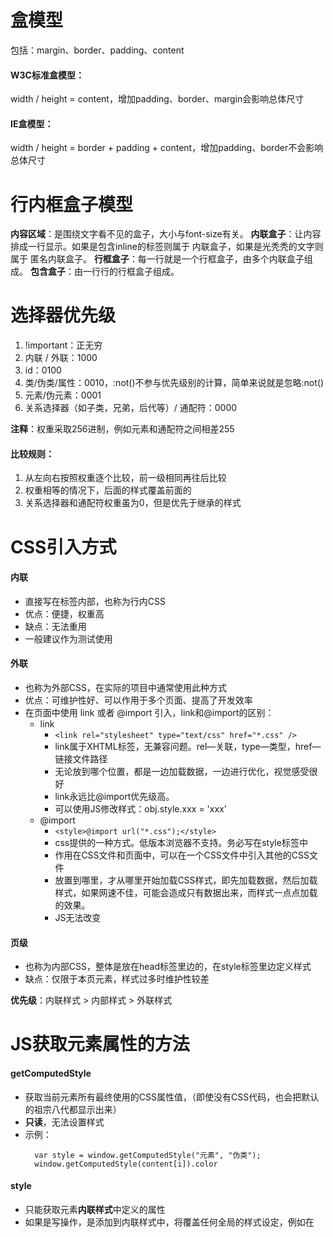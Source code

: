 # 盒模型
包括：margin、border、padding、content
#### W3C标准盒模型：
width / height = content，增加padding、border、margin会影响总体尺寸
#### IE盒模型：
width / height = border + padding + content，增加padding、border不会影响总体尺寸

# 行内框盒子模型
**内容区域**：是围绕文字看不见的盒子，大小与font-size有关。
**内联盒子**：让内容排成一行显示。如果是包含inline的标签则属于 内联盒子，如果是光秃秃的文字则属于 匿名内联盒子。
**行框盒子**：每一行就是一个行框盒子，由多个内联盒子组成。
**包含盒子**：由一行行的行框盒子组成。


# 选择器优先级
1. !important：正无穷
2. 内联 / 外联：1000
3. id：0100
4. 类/伪类/属性：0010，:not()不参与优先级别的计算，简单来说就是忽略:not()
5. 元素/伪元素：0001
6. 关系选择器（如子类，兄弟，后代等）/ 通配符：0000

**注释**：权重采取256进制，例如元素和通配符之间相差255
#### 比较规则：
1. 从左向右按照权重逐个比较，前一级相同再往后比较
2. 权重相等的情况下，后面的样式覆盖前面的
3. 关系选择器和通配符权重虽为0，但是优先于继承的样式


# CSS引入方式
#### 内联
+ 直接写在标签内部，也称为行内CSS
+ 优点：便捷，权重高
+ 缺点：无法重用
+ 一般建议作为测试使用
#### 外联
+ 也称为外部CSS，在实际的项目中通常使用此种方式
+ 优点：可维护性好、可以作用于多个页面、提高了开发效率
+ 在页面中使用 link 或者 @import 引入，link和@import的区别：
  + link
    + `<link rel="stylesheet" type="text/css" href="*.css" />`
    + link属于XHTML标签，无兼容问题。rel—关联，type—类型，href—链接文件路径
    + 无论放到哪个位置，都是一边加载数据，一边进行优化，视觉感受很好
    + link永远比@import优先级高。
    + 可以使用JS修改样式：obj.style.xxx = 'xxx'
  + @import
    + `<style>@import url("*.css");</style>`
    + css提供的一种方式。低版本浏览器不支持。务必写在style标签中
    + 作用在CSS文件和页面中，可以在一个CSS文件中引入其他的CSS文件
    + 放置到哪里，才从哪里开始加载CSS样式，即先加载数据，然后加载样式，如果网速不佳，可能会造成只有数据出来，而样式一点点加载的效果。
    + JS无法改变
#### 页级
+ 也称为内部CSS，整体是放在head标签里边的，在style标签里边定义样式
+ 缺点：仅限于本页元素，样式过多时维护性较差

**优先级**：内联样式 > 内部样式 > 外联样式

# JS获取元素属性的方法
#### getComputedStyle
+ 获取当前元素所有最终使用的CSS属性值，（即使没有CSS代码，也会把默认的祖宗八代都显示出来）
+ **只读**，无法设置样式
+ 示例：
  ```
    var style = window.getComputedStyle("元素", "伪类");
    window.getComputedStyle(content[i]).color
  ```
#### style
+ 只能获取元素**内联样式**中定义的属性
+ 如果是写操作，是添加到内联样式中，将覆盖任何全局的样式设定，例如在 <style> 标签或在外部样式表中规定的样式。
+ 示例：
    ```
    1. element.style.backgroundColor = 'red' // 属性名需要使用驼峰
       element.style['background-color'] = 'red' // 此种情况使用短横连接
    2. elmetnt.style.cssText = 'background-color: red' // 属性名使用短横连接，可设置多个值
       **注意**：给cssText设置后原先的css样式被清掉了，可以使用Object.assign(el.style, { backgroundColor: 'red' }
    3. element.setAttribute('style', 'background-color: red') // 属性名使用短横连接，可设置多个值
    ```
#### currentStyle
+ 元素当前应用的最终CSS属性值（包括外链CSS文件，页面中嵌入的<style>属性等）
+ IE独有


# rem、em、px的特点和区别
#### px
+ 固定像素，绝对长度单位，长度是定死了的
+ 适合做一些不需要适配移动端的网站。（现在的浏览器缩放都是zoom缩放，而不是改变文本大小，用px的字体也会跟着一起缩放）
#### em
+ 相对长度单位，适用于响应式布局
+ 子元素字体大小使用em单位，则是相对父元素的字体大小
+ 子元素的width/height/margin/padding使用em单位，则是相对该元素的字体大小
#### rem
+ 相对长度单位，适用于响应式布局
+ 全部长度都是相对于根元素（html元素）的字体大小
#### 总结
+ px一般用于元素的边框或定位
+ em/rem一般用作响应式布局，方便适配各种分辨率的设备。建议使用rem，因为em不同元素的参照物不一样（都是该元素父元素），所以在计算的时候不方便，相比之下rem就只有一个参照物（html元素），这样计算起来更清晰。
+ 不要在多列布局中使用em/rem，改用%。